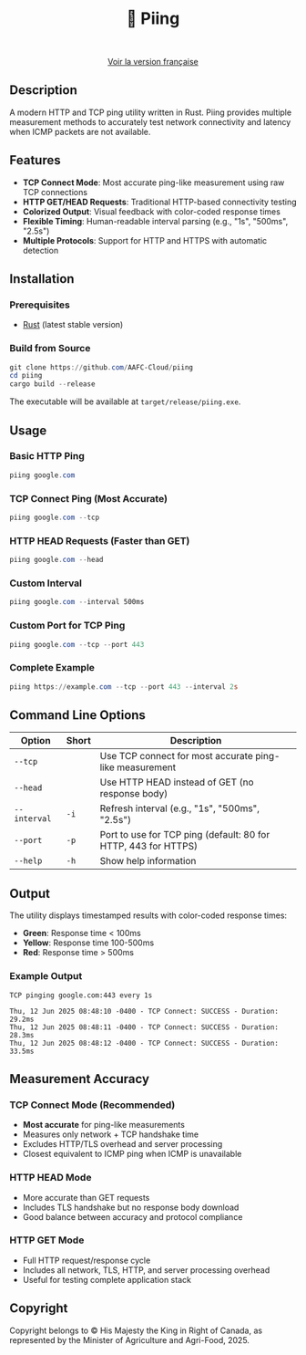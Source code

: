 <div align="center">
    <h1>📡 Piing</h1>
    <br/>

[Voir la version française](./README.fr_ca.md)

</div>

## Description

A modern HTTP and TCP ping utility written in Rust. Piing provides multiple measurement methods to accurately test network connectivity and latency when ICMP packets are not available.

## Features

- **TCP Connect Mode**: Most accurate ping-like measurement using raw TCP connections
- **HTTP GET/HEAD Requests**: Traditional HTTP-based connectivity testing
- **Colorized Output**: Visual feedback with color-coded response times
- **Flexible Timing**: Human-readable interval parsing (e.g., "1s", "500ms", "2.5s")
- **Multiple Protocols**: Support for HTTP and HTTPS with automatic detection

## Installation

### Prerequisites

- [Rust](https://rustup.rs/) (latest stable version)

### Build from Source

```powershell
git clone https://github.com/AAFC-Cloud/piing
cd piing
cargo build --release
```

The executable will be available at `target/release/piing.exe`.

## Usage

### Basic HTTP Ping
```powershell
piing google.com
```

### TCP Connect Ping (Most Accurate)
```powershell
piing google.com --tcp
```

### HTTP HEAD Requests (Faster than GET)
```powershell
piing google.com --head
```

### Custom Interval
```powershell
piing google.com --interval 500ms
```

### Custom Port for TCP Ping
```powershell
piing google.com --tcp --port 443
```

### Complete Example
```powershell
piing https://example.com --tcp --port 443 --interval 2s
```

## Command Line Options

| Option | Short | Description |
|--------|-------|-------------|
| `--tcp` | | Use TCP connect for most accurate ping-like measurement |
| `--head` | | Use HTTP HEAD instead of GET (no response body) |
| `--interval` | `-i` | Refresh interval (e.g., "1s", "500ms", "2.5s") |
| `--port` | `-p` | Port to use for TCP ping (default: 80 for HTTP, 443 for HTTPS) |
| `--help` | `-h` | Show help information |

## Output

The utility displays timestamped results with color-coded response times:

- **Green**: Response time < 100ms
- **Yellow**: Response time 100-500ms  
- **Red**: Response time > 500ms

### Example Output

```
TCP pinging google.com:443 every 1s

Thu, 12 Jun 2025 08:48:10 -0400 - TCP Connect: SUCCESS - Duration: 29.2ms
Thu, 12 Jun 2025 08:48:11 -0400 - TCP Connect: SUCCESS - Duration: 28.3ms
Thu, 12 Jun 2025 08:48:12 -0400 - TCP Connect: SUCCESS - Duration: 33.5ms
```

## Measurement Accuracy

### TCP Connect Mode (Recommended)
- **Most accurate** for ping-like measurements
- Measures only network + TCP handshake time
- Excludes HTTP/TLS overhead and server processing
- Closest equivalent to ICMP ping when ICMP is unavailable

### HTTP HEAD Mode
- More accurate than GET requests
- Includes TLS handshake but no response body download
- Good balance between accuracy and protocol compliance

### HTTP GET Mode
- Full HTTP request/response cycle
- Includes all network, TLS, HTTP, and server processing overhead
- Useful for testing complete application stack

## Copyright

Copyright belongs to © His Majesty the King in Right of Canada, as represented by the Minister of Agriculture and Agri-Food, 2025.